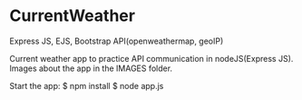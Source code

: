 # CurrentWeather
Express JS, EJS, Bootstrap
API(openweathermap, geoIP)

Current weather app to practice API communication in nodeJS(Express JS).
Images about the app in the IMAGES folder.

Start the app:
$ npm install
$ node app.js
